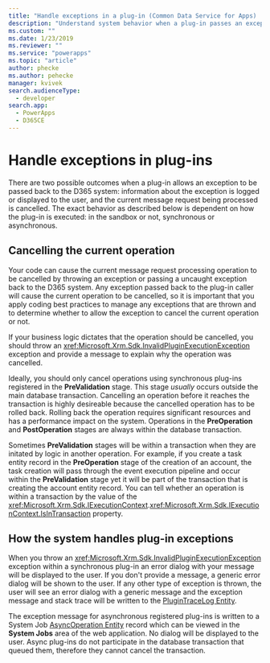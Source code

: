 ```yaml
---
title: "Handle exceptions in a plug-in (Common Data Service for Apps) | Microsoft Docs" # Intent and product brand in a unique string of 43-59 chars including spaces
description: "Understand system behavior when a plug-in passes an exception back to the caller."
ms.custom: ""
ms.date: 1/23/2019
ms.reviewer: ""
ms.service: "powerapps"
ms.topic: "article"
author: phecke
ms.author: pehecke
manager: kvivek
search.audienceType: 
  - developer
search.app: 
  - PowerApps
  - D365CE
---
```

# Handle exceptions in plug-ins

There are two possible outcomes when a plug-in allows an exception to be passed back to the D365 system: information about the exception is logged or displayed to the user, and the current message request being processed is cancelled. The exact behavior as described below is dependent on how the plug-in is executed: in the sandbox or not, synchronous or asynchronous.

<a name='cancelling-an-operation'></a>

## Cancelling the current operation

Your code can cause the current message request processing operation to be cancelled by throwing an exception or passing a uncaught exception back to the D365 system. Any exception passed back to the plug-in caller will cause the current operation to be cancelled, so it is important that you apply coding best practices to manage any exceptions that are thrown and to determine whether to allow the exception to cancel the current operation or not.

If your business logic dictates that the operation should be cancelled, you should throw an <xref:Microsoft.Xrm.Sdk.InvalidPluginExecutionException> exception and provide a message to explain why the operation was cancelled.

Ideally, you should only cancel operations using synchronous plug-ins registered in the **PreValidation** stage. This stage *usually* occurs outside the main database transaction. Cancelling an operation before it reaches the transaction is highly desireable because the cancelled operation has to be rolled back. Rolling back the operation requires significant resources and has a performance impact on the system. Operations in the **PreOperation** and **PostOperation** stages are always within the database transaction.

Sometimes **PreValidation** stages will be within a transaction when they are initated by logic in another operation. For example, if you create a task entity record in the **PreOperation** stage of the creation of an account, the task creation will pass through the event execution pipeline and occur within the **PreValidation** stage yet it will be part of the transaction that is creating the account entity record. You can tell whether an operation is within a transaction by the value of the <xref:Microsoft.Xrm.Sdk.IExecutionContext>.<xref:Microsoft.Xrm.Sdk.IExecutionContext.IsInTransaction> property.

## How the system handles plug-in exceptions

When you throw an <xref:Microsoft.Xrm.Sdk.InvalidPluginExecutionException> exception within a synchronous plug-in an error dialog with your message will be displayed to the user. If you don't provide a message, a generic error dialog will be shown to the user. If any other type of exception is thrown, the user will see an error dialog with a generic message and the exception message and stack trace will be written to the [PluginTraceLog Entity](reference/entities/plugintracelog.md).

The exception message for asynchronous registered plug-ins is written to a System Job [AsyncOperation Entity](reference/entities/asyncoperation.md) record which can be viewed in the **System Jobs** area of the web application. No dialog will be displayed to the user. Async plug-ins do not participate in the database transaction that queued them, therefore they cannot cancel the transaction.